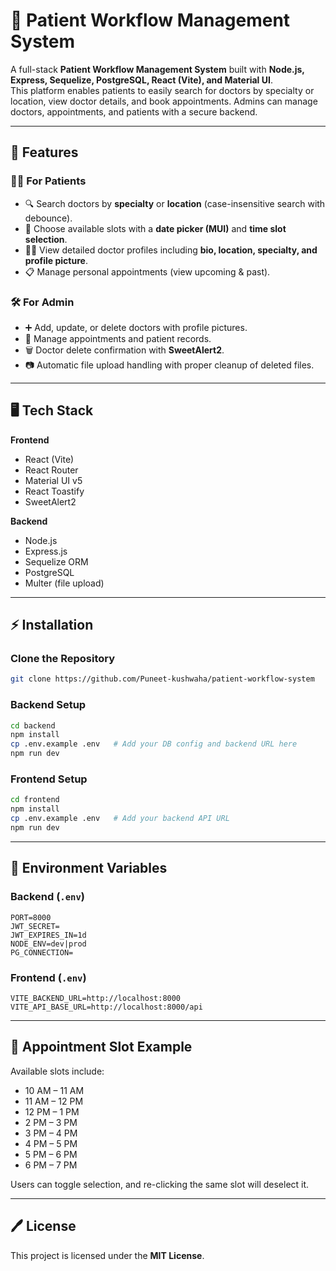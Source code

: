 # 🏥 Patient Workflow Management System 

A full-stack **Patient Workflow Management System** built with **Node.js, Express, Sequelize, PostgreSQL, React (Vite), and Material UI**.  
This platform enables patients to easily search for doctors by specialty or location, view doctor details, and book appointments. Admins can manage doctors, appointments, and patients with a secure backend.  

---

## 🚀 Features  

### 👨‍⚕️ For Patients  
- 🔍 Search doctors by **specialty** or **location** (case-insensitive search with debounce).  
- 📅 Choose available slots with a **date picker (MUI)** and **time slot selection**.  
- 👨‍⚕️ View detailed doctor profiles including **bio, location, specialty, and profile picture**.  
- 📋 Manage personal appointments (view upcoming & past).  

### 🛠️ For Admin  
- ➕ Add, update, or delete doctors with profile pictures.  
- 📂 Manage appointments and patient records.  
- 🗑️ Doctor delete confirmation with **SweetAlert2**.  
- 📷 Automatic file upload handling with proper cleanup of deleted files. 

---

## 🖥️ Tech Stack  

**Frontend**  
- React (Vite)  
- React Router  
- Material UI v5  
- React Toastify  
- SweetAlert2  

**Backend**  
- Node.js  
- Express.js  
- Sequelize ORM  
- PostgreSQL  
- Multer (file upload)   

---

## ⚡ Installation  

### Clone the Repository 
```bash
git clone https://github.com/Puneet-kushwaha/patient-workflow-system
```

### Backend Setup  
```bash
cd backend
npm install
cp .env.example .env   # Add your DB config and backend URL here
npm run dev
```

### Frontend Setup  
```bash
cd frontend
npm install
cp .env.example .env   # Add your backend API URL
npm run dev
```

---

## 🔑 Environment Variables  

### Backend (`.env`)
```env
PORT=8000
JWT_SECRET=
JWT_EXPIRES_IN=1d
NODE_ENV=dev|prod
PG_CONNECTION=
```

### Frontend (`.env`)
```env
VITE_BACKEND_URL=http://localhost:8000
VITE_API_BASE_URL=http://localhost:8000/api
```

---

## 📅 Appointment Slot Example  

Available slots include:  
- 10 AM – 11 AM  
- 11 AM – 12 PM  
- 12 PM – 1 PM  
- 2 PM – 3 PM  
- 3 PM – 4 PM  
- 4 PM – 5 PM
- 5 PM – 6 PM
- 6 PM – 7 PM

Users can toggle selection, and re-clicking the same slot will deselect it.  

---

## 🖊️ License  
This project is licensed under the **MIT License**.  
